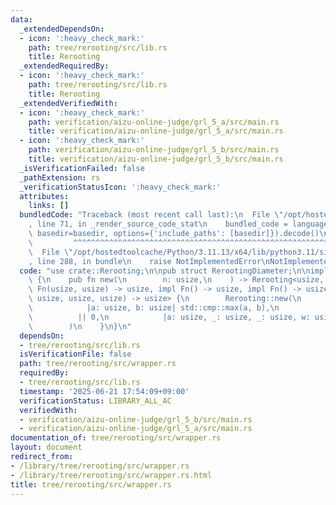 ```yaml
---
data:
  _extendedDependsOn:
  - icon: ':heavy_check_mark:'
    path: tree/rerooting/src/lib.rs
    title: Rerooting
  _extendedRequiredBy:
  - icon: ':heavy_check_mark:'
    path: tree/rerooting/src/lib.rs
    title: Rerooting
  _extendedVerifiedWith:
  - icon: ':heavy_check_mark:'
    path: verification/aizu-online-judge/grl_5_a/src/main.rs
    title: verification/aizu-online-judge/grl_5_a/src/main.rs
  - icon: ':heavy_check_mark:'
    path: verification/aizu-online-judge/grl_5_b/src/main.rs
    title: verification/aizu-online-judge/grl_5_b/src/main.rs
  _isVerificationFailed: false
  _pathExtension: rs
  _verificationStatusIcon: ':heavy_check_mark:'
  attributes:
    links: []
  bundledCode: "Traceback (most recent call last):\n  File \"/opt/hostedtoolcache/Python/3.11.13/x64/lib/python3.11/site-packages/onlinejudge_verify/documentation/build.py\"\
    , line 71, in _render_source_code_stat\n    bundled_code = language.bundle(stat.path,\
    \ basedir=basedir, options={'include_paths': [basedir]}).decode()\n          \
    \         ^^^^^^^^^^^^^^^^^^^^^^^^^^^^^^^^^^^^^^^^^^^^^^^^^^^^^^^^^^^^^^^^^^^^^^^^^^^^^^^^^\n\
    \  File \"/opt/hostedtoolcache/Python/3.11.13/x64/lib/python3.11/site-packages/onlinejudge_verify/languages/rust.py\"\
    , line 288, in bundle\n    raise NotImplementedError\nNotImplementedError\n"
  code: "use crate::Rerooting;\n\npub struct RerootingDiameter;\n\nimpl RerootingDiameter\
    \ {\n    pub fn new(\n        n: usize,\n    ) -> Rerooting<usize, usize, impl\
    \ Fn(usize, usize) -> usize, impl Fn() -> usize, impl Fn() -> usize, impl Fn(usize,\
    \ usize, usize, usize) -> usize> {\n        Rerooting::new(\n            n,\n\
    \            |a: usize, b: usize| std::cmp::max(a, b),\n            || 0,\n  \
    \          || 0,\n            |a: usize, _: usize, _: usize, w: usize| a + w,\n\
    \        )\n    }\n}\n"
  dependsOn:
  - tree/rerooting/src/lib.rs
  isVerificationFile: false
  path: tree/rerooting/src/wrapper.rs
  requiredBy:
  - tree/rerooting/src/lib.rs
  timestamp: '2025-06-21 17:54:09+09:00'
  verificationStatus: LIBRARY_ALL_AC
  verifiedWith:
  - verification/aizu-online-judge/grl_5_b/src/main.rs
  - verification/aizu-online-judge/grl_5_a/src/main.rs
documentation_of: tree/rerooting/src/wrapper.rs
layout: document
redirect_from:
- /library/tree/rerooting/src/wrapper.rs
- /library/tree/rerooting/src/wrapper.rs.html
title: tree/rerooting/src/wrapper.rs
---
```

